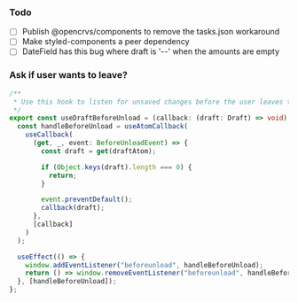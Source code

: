 ### Todo

- [ ] Publish @opencrvs/components to remove the tasks.json workaround
- [ ] Make styled-components a peer dependency
- [ ] DateField has this bug where draft is '--' when the amounts are empty

### Ask if user wants to leave?

```ts
/**
 * Use this hook to listen for unsaved changes before the user leaves the page
 */
export const useDraftBeforeUnload = (callback: (draft: Draft) => void) => {
  const handleBeforeUnload = useAtomCallback(
    useCallback(
      (get, _, event: BeforeUnloadEvent) => {
        const draft = get(draftAtom);

        if (Object.keys(draft).length === 0) {
          return;
        }

        event.preventDefault();
        callback(draft);
      },
      [callback]
    )
  );

  useEffect(() => {
    window.addEventListener("beforeunload", handleBeforeUnload);
    return () => window.removeEventListener("beforeunload", handleBeforeUnload);
  }, [handleBeforeUnload]);
};
```

